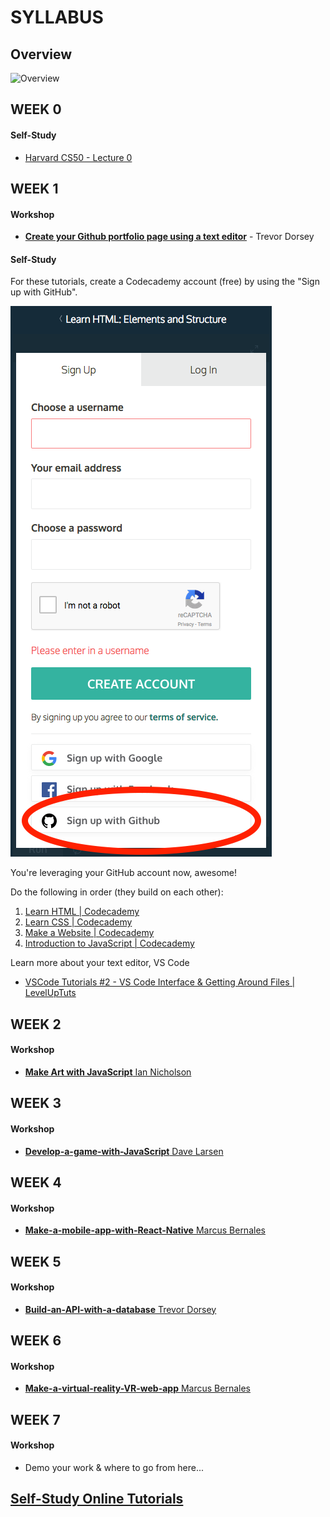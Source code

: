 # SYLLABUS

## Overview

![Overview](https://img1.wsimg.com/isteam/ip/bfe125fa-baa0-47fc-8d01-07bbeeea22e2/b0817bc2-35ca-4e68-9f7a-aaf293c764b2.png)

## WEEK 0

#### Self-Study

* [Harvard CS50 - Lecture 0](https://www.youtube.com/watch?v=y62zj9ozPOM/)

## WEEK 1

#### Workshop

* [**Create your Github portfolio page using a text editor**](https://github.com/newcoding-bootcamp/1-Create-your-Github-portfolio-page) - Trevor Dorsey

#### Self-Study

For these tutorials, create a Codecademy account (free) by using the "Sign up with GitHub".

![](https://github.com/newcoding-bootcamp/SYLLABUS/blob/master/codecademy-create-account.png)

You're leveraging your GitHub account now, awesome!

Do the following in order (they build on each other):

1. [Learn HTML | Codecademy](https://www.codecademy.com/learn/learn-html)
2. [Learn CSS | Codecademy](https://www.codecademy.com/learn/learn-css)
3. [Make a Website | Codecademy](https://www.codecademy.com/learn/make-a-website)
4. [Introduction to JavaScript | Codecademy](https://www.codecademy.com/learn/introduction-to-javascript)

Learn more about your text editor, VS Code

* [VSCode Tutorials #2 - VS Code Interface & Getting Around Files | LevelUpTuts](https://www.youtube.com/watch?v=u03JqER875w)

## WEEK 2

#### Workshop

* <a href="https://github.com/newcoding-bootcamp/2-Make-art-with-JavaScript" target="_blank">**Make Art with JavaScript**  Ian Nicholson</a>

## WEEK 3

#### Workshop

* <a href="https://github.com/newcoding-bootcamp/3-Develop-a-game-with-JavaScript" target="_blank">**Develop-a-game-with-JavaScript**  Dave Larsen</a>

## WEEK 4

#### Workshop

* <a href="https://github.com/newcoding-bootcamp/4-Make-a-mobile-app-with-React-Native" target="_blank">**Make-a-mobile-app-with-React-Native**  Marcus Bernales</a>

## WEEK 5

#### Workshop

* <a href="https://github.com/newcoding-bootcamp/5-Build-an-API-with-a-database" target="_blank">**Build-an-API-with-a-database**  Trevor Dorsey</a>

## WEEK 6

#### Workshop

* <a href="https://github.com/newcoding-bootcamp/6-Make-a-virtual-reality-VR-web-app" target="_blank">**Make-a-virtual-reality-VR-web-app**  Marcus Bernales</a>

## WEEK 7

#### Workshop

* Demo your work & where to go from here...

## <a href="https://github.com/newcoding-bootcamp/Self-Study-Online-Tutorials" target="_blank">Self-Study Online Tutorials</a>
